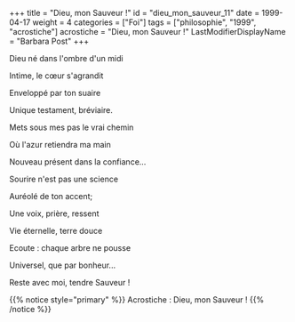 +++
title = "Dieu, mon Sauveur !"
id = "dieu_mon_sauveur_11"
date = 1999-04-17
weight = 4
categories = ["Foi"]
tags = ["philosophie", "1999", "acrostiche"]
acrostiche = "Dieu, mon Sauveur !"
LastModifierDisplayName = "Barbara Post"
+++

Dieu né dans l'ombre d'un midi

Intime, le cœur s'agrandit

Enveloppé par ton suaire

Unique testament, bréviaire.

Mets sous mes pas le vrai chemin

Où l'azur retiendra ma main

Nouveau présent dans la confiance...

Sourire n'est pas une science

Auréolé de ton accent;

Une voix, prière, ressent

Vie éternelle, terre douce

Ecoute : chaque arbre ne pousse

Universel, que par bonheur...

Reste avec moi, tendre Sauveur !

{{% notice style="primary" %}}
Acrostiche : Dieu, mon Sauveur !
{{% /notice %}}
